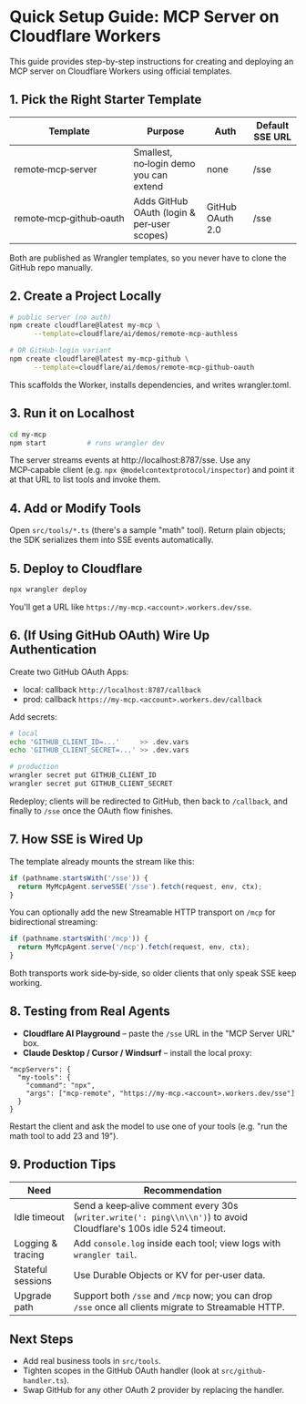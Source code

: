 # Quick Setup Guide: MCP Server on Cloudflare Workers

This guide provides step-by-step instructions for creating and deploying an MCP server on Cloudflare Workers using official templates.

## 1. Pick the Right Starter Template

| Template | Purpose | Auth | Default SSE URL |
|----------|---------|------|----------------|
| remote‑mcp‑server | Smallest, no‑login demo you can extend | none | /sse |
| remote‑mcp‑github‑oauth | Adds GitHub OAuth (login & per‑user scopes) | GitHub OAuth 2.0 | /sse |

Both are published as Wrangler templates, so you never have to clone the GitHub repo manually.

## 2. Create a Project Locally

```bash
# public server (no auth)
npm create cloudflare@latest my-mcp \
      --template=cloudflare/ai/demos/remote-mcp-authless

# OR GitHub‑login variant
npm create cloudflare@latest my-mcp-github \
      --template=cloudflare/ai/demos/remote-mcp-github-oauth
```

This scaffolds the Worker, installs dependencies, and writes wrangler.toml.

## 3. Run it on Localhost

```bash
cd my-mcp
npm start          # runs wrangler dev
```

The server streams events at http://localhost:8787/sse. Use any MCP‑capable client (e.g. `npx @modelcontextprotocol/inspector`) and point it at that URL to list tools and invoke them.

## 4. Add or Modify Tools

Open `src/tools/*.ts` (there's a sample "math" tool). Return plain objects; the SDK serializes them into SSE events automatically.

## 5. Deploy to Cloudflare

```bash
npx wrangler deploy
```

You'll get a URL like `https://my-mcp.<account>.workers.dev/sse`.

## 6. (If Using GitHub OAuth) Wire Up Authentication

Create two GitHub OAuth Apps:
- local: callback `http://localhost:8787/callback`
- prod: callback `https://my‑mcp.<account>.workers.dev/callback`

Add secrets:

```bash
# local
echo 'GITHUB_CLIENT_ID=...'     >> .dev.vars
echo 'GITHUB_CLIENT_SECRET=...' >> .dev.vars

# production
wrangler secret put GITHUB_CLIENT_ID
wrangler secret put GITHUB_CLIENT_SECRET
```

Redeploy; clients will be redirected to GitHub, then back to `/callback`, and finally to `/sse` once the OAuth flow finishes.

## 7. How SSE is Wired Up

The template already mounts the stream like this:

```typescript
if (pathname.startsWith('/sse')) {
  return MyMcpAgent.serveSSE('/sse').fetch(request, env, ctx);
}
```

You can optionally add the new Streamable HTTP transport on `/mcp` for bidirectional streaming:

```typescript
if (pathname.startsWith('/mcp')) {
  return MyMcpAgent.serve('/mcp').fetch(request, env, ctx);
}
```

Both transports work side‑by‑side, so older clients that only speak SSE keep working.

## 8. Testing from Real Agents

- **Cloudflare AI Playground** – paste the `/sse` URL in the "MCP Server URL" box.  
- **Claude Desktop / Cursor / Windsurf** – install the local proxy:

```jsonc
"mcpServers": {
  "my‑tools": {
    "command": "npx",
    "args": ["mcp-remote", "https://my-mcp.<account>.workers.dev/sse"]
  }
}
```

Restart the client and ask the model to use one of your tools (e.g. "run the math tool to add 23 and 19").

## 9. Production Tips

| Need | Recommendation |
|------|----------------|
| Idle timeout | Send a keep‑alive comment every 30s (`writer.write(': ping\\n\\n')`) to avoid Cloudflare's 100s idle 524 timeout. |
| Logging & tracing | Add `console.log` inside each tool; view logs with `wrangler tail`. |
| Stateful sessions | Use Durable Objects or KV for per‑user data. |
| Upgrade path | Support both `/sse` and `/mcp` now; you can drop `/sse` once all clients migrate to Streamable HTTP. |

## Next Steps

- Add real business tools in `src/tools`.
- Tighten scopes in the GitHub OAuth handler (look at `src/github-handler.ts`).
- Swap GitHub for any other OAuth 2 provider by replacing the handler.